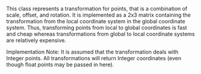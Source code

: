 This class represents a transformation for points, that is a combination of scale, offset, and rotation. It is implemented as a 2x3 matrix containing the transformation from the local coordinate system in the global coordinate system. Thus, transforming points from local to global coordinates is fast and cheap whereas transformations from global to local coordinate systems are relatively expensive.Implementation Note: It is assumed that the transformation deals with Integer points. All transformations will return Integer coordinates (even though float points may be passed in here).